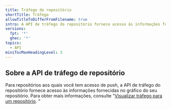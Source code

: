 ```yaml
---
title: Tráfego do repositório
shortTitle: Tráfego
allowTitleToDifferFromFilename: true
intro: A API de tráfego do repositório fornece acesso às informações fornecidas no gráfico do seu repositório.
versions:
  fpt: '*'
  ghec: '*'
topics:
  - API
miniTocMaxHeadingLevel: 3
---
```


## Sobre a API de tráfego de repositório

Para repositórios aos quais você tem acesso de push, a API de tráfego do repositório fornece acesso às informações fornecidas no gráfico do seu repositório. Para obter mais informações, consulte "[Visualizar tráfego para um repositório](/repositories/viewing-activity-and-data-for-your-repository/viewing-traffic-to-a-repository). "
